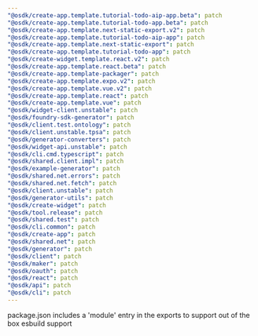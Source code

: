 ```yaml
---
"@osdk/create-app.template.tutorial-todo-aip-app.beta": patch
"@osdk/create-app.template.tutorial-todo-app.beta": patch
"@osdk/create-app.template.next-static-export.v2": patch
"@osdk/create-app.template.tutorial-todo-aip-app": patch
"@osdk/create-app.template.next-static-export": patch
"@osdk/create-app.template.tutorial-todo-app": patch
"@osdk/create-widget.template.react.v2": patch
"@osdk/create-app.template.react.beta": patch
"@osdk/create-app.template-packager": patch
"@osdk/create-app.template.expo.v2": patch
"@osdk/create-app.template.vue.v2": patch
"@osdk/create-app.template.react": patch
"@osdk/create-app.template.vue": patch
"@osdk/widget-client.unstable": patch
"@osdk/foundry-sdk-generator": patch
"@osdk/client.test.ontology": patch
"@osdk/client.unstable.tpsa": patch
"@osdk/generator-converters": patch
"@osdk/widget-api.unstable": patch
"@osdk/cli.cmd.typescript": patch
"@osdk/shared.client.impl": patch
"@osdk/example-generator": patch
"@osdk/shared.net.errors": patch
"@osdk/shared.net.fetch": patch
"@osdk/client.unstable": patch
"@osdk/generator-utils": patch
"@osdk/create-widget": patch
"@osdk/tool.release": patch
"@osdk/shared.test": patch
"@osdk/cli.common": patch
"@osdk/create-app": patch
"@osdk/shared.net": patch
"@osdk/generator": patch
"@osdk/client": patch
"@osdk/maker": patch
"@osdk/oauth": patch
"@osdk/react": patch
"@osdk/api": patch
"@osdk/cli": patch
---
```


package.json includes a 'module' entry in the exports to support out of the box esbuild support
